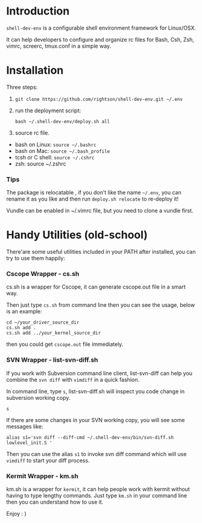 Introduction
===================

`shell-dev-env` is a configurable shell environment framework for Linux/OSX.

It can help developers to configure and organize rc files for Bash, Csh, Zsh, vimrc, screerc, tmux.conf in a simple way.


Installation
===================

Three steps:

1. `git clone https://github.com/rightson/shell-dev-env.git ~/.env`

2.  run the deployment script:

	`bash ~/.shell-dev-env/deploy.sh all`
	
3. source rc file. 

  - bash on Linux: `source ~/.bashrc` 
  - bash on Mac:   `source ~/.bash_profile`
  - tcsh or C shell: `source ~/.cshrc` 
  - zsh: source ~/.zshrc
	

### Tips

The package is relocatable , if you don't like the name `~/.env`, 
you can rename it as you like and then run `deploy.sh relocate` to re-deploy it!

Vundle can be enabled in ~/.vimrc file, but you need to clone a vundle first.


Handy Utilities (old-school)
===================

There'are some useful utilities included in your PATH after installed, you can try to use them happily:

### Cscope Wrapper - cs.sh

cs.sh is a wrapper for Cscope, it can generate cscope.out file in a smart way.

Then just type `cs.sh` from command line then you can see the usage, below is an example:

	cd ~/your_driver_source_dir
	cs.sh add .
	cs.sh add ../your_kernel_source_dir
	
then you could get `cscope.out` file immediately.


### SVN Wrapper - list-svn-diff.sh

If you work with Subversion command line client, list-svn-diff can help you combine the `svn diff` with `vimdiff` in a quick fashion.

In command line, type `s`, list-svn-diff.sh will inspect you code change in subversion working copy. 

    s

If there are some changes in your SVN working copy, you will see some messages like:

    alias s1='svn diff --diff-cmd ~/.shell-dev-env/bin/svn-diff.sh lowlevel_init.S '

Then you can use the alias `s1` to invoke svn diff command which will use `vimdiff` to start your diff process.

### Kermit Wrapper - km.sh

km.sh is a wrapper for `kermit`, it can help people work with kermit without having to type lengthy commands. Just type `km.sh` in your command line then you can understand how to use it.

Enjoy : )

